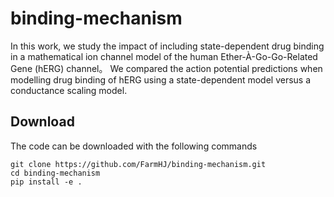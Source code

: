 # binding-mechanism

In this work, we study the impact of including state-dependent drug binding in a mathematical ion channel model of the human Ether-À-Go-Go-Related Gene (hERG) channel。
We compared the action potential predictions when modelling drug binding of hERG using a state-dependent model versus a conductance scaling model.

## Download
The code can be downloaded with the following commands
```
git clone https://github.com/FarmHJ/binding-mechanism.git
cd binding-mechanism
pip install -e .
```
